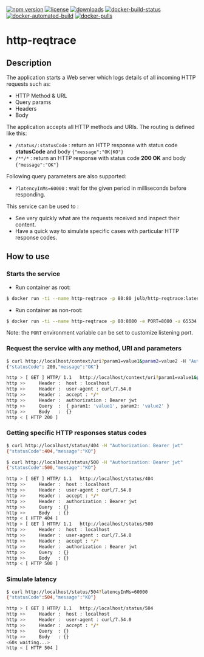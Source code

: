 [![npm version](https://img.shields.io/npm/v/http-reqtrace.svg)](https://www.npmjs.com/http-reqtrace)
[![license](https://img.shields.io/npm/l/http-reqtrace.svg)](https://www.npmjs.com/http-reqtrace)
[![downloads](https://img.shields.io/npm/dm/http-reqtrace.svg)](https://www.npmjs.com/http-reqtrace)
[![docker-build-status](https://img.shields.io/docker/build/julb/http-reqtrace.svg)](https://hub.docker.com/r/julb/http-reqtrace)
[![docker-automated-build](https://img.shields.io/docker/automated/julb/http-reqtrace.svg)](https://hub.docker.com/r/julb/http-reqtrace)
[![docker-pulls](https://img.shields.io/docker/pulls/julb/http-reqtrace.svg)](https://hub.docker.com/r/julb/http-reqtrace)

# http-reqtrace

## Description

The application starts a Web server which logs details of all incoming HTTP requests such as:

-   HTTP Method & URL
-   Query params
-   Headers
-   Body

The application accepts all HTTP methods and URIs.
The routing is defined like this:

-   `/status/:statusCode` : return an HTTP response with status code **statusCode** and body `{"message":"OK|KO"}`
-   `/**/*` : return an HTTP response with status code **200 OK** and body `{"message":"OK"}`

Following query parameters are also supported:

-   `?latencyInMs=60000` : wait for the given period in milliseconds before responding.

This service can be used to :

-   See very quickly what are the requests received and inspect their content.
-   Have a quick way to simulate specific cases with particular HTTP response codes.

## How to use

### Starts the service

-   Run container as root:

```bash
$ docker run -ti --name http-reqtrace -p 80:80 julb/http-reqtrace:latest
```

-   Run container as non-root:

```bash
$ docker run -ti --name http-reqtrace -p 80:8080 -e PORT=8080 -u 65534:65534 julb/http-reqtrace:latest
```

Note: the `PORT` environment variable can be set to customize listening port.

### Request the service with any method, URI and parameters

```bash
$ curl http://localhost/context/uri?param1=value1&param2=value2 -H "Authorization: Bearer jwt"
{"statusCode": 200,"message":"OK"}
```

```bash
http > [ GET ] HTTP/ 1.1   http://localhost/context/uri?param1=value1&param2=value2
http >>     Header :  host : localhost
http >>     Header :  user-agent : curl/7.54.0
http >>     Header :  accept : */*
http >>     Header :  authorization : Bearer jwt
http >>     Query  :  { param1: 'value1', param2: 'value2' }
http >>     Body   :  {}
http < [ HTTP 200 ]
```

### Getting specific HTTP responses status codes

```bash
$ curl http://localhost/status/404 -H "Authorization: Bearer jwt"
{"statusCode":404,"message":"KO"}

$ curl http://localhost/status/500 -H "Authorization: Bearer jwt"
{"statusCode":500,"message":"KO"}
```

```bash
http > [ GET ] HTTP/ 1.1   http://localhost/status/404
http >>     Header :  host : localhost
http >>     Header :  user-agent : curl/7.54.0
http >>     Header :  accept : */*
http >>     Header :  authorization : Bearer jwt
http >>     Query  : {}
http >>     Body   : {}
http < [ HTTP 404 ]
http > [ GET ] HTTP/ 1.1   http://localhost/status/500
http >>     Header :  host : localhost
http >>     Header :  user-agent : curl/7.54.0
http >>     Header :  accept : */*
http >>     Header :  authorization : Bearer jwt
http >>     Query  : {}
http >>     Body   : {}
http < [ HTTP 500 ]
```

### Simulate latency

```bash
$ curl http://localhost/status/504?latencyInMs=60000
{"statusCode":504,"message":"KO"}
```

```bash
http > [ GET ] HTTP/ 1.1   http://localhost/status/504
http >>     Header :  host : localhost
http >>     Header :  user-agent : curl/7.54.0
http >>     Header :  accept : */*
http >>     Query  : {}
http >>     Body   : {}
<60s waiting...>
http < [ HTTP 504 ]
```
